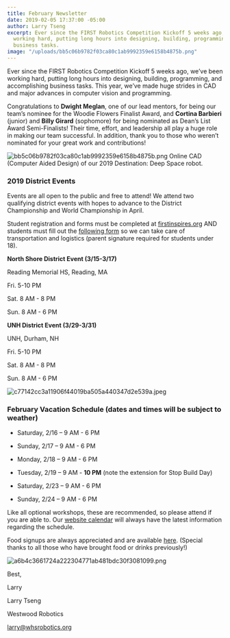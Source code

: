 ```yaml
---
title: February Newsletter
date: 2019-02-05 17:37:00 -05:00
author: Larry Tseng
excerpt: Ever since the FIRST Robotics Competition Kickoff 5 weeks ago, we’ve been
  working hard, putting long hours into designing, building, programming, and accomplishing
  business tasks.
image: "/uploads/bb5c06b9782f03ca80c1ab9992359e6158b4875b.png"
---
```


Ever since the FIRST Robotics Competition Kickoff 5 weeks ago, we’ve been working hard, putting long hours into designing, building, programming, and accomplishing business tasks. This year, we’ve made huge strides in CAD and major advances in computer vision and programming.

Congratulations to **Dwight Meglan**, one of our lead mentors, for being our team’s nominee for the Woodie Flowers Finalist Award, and **Cortina Barbieri** (junior) and **Billy Girard** (sophomore) for being nominated as Dean’s List Award Semi-Finalists! Their time, effort, and leadership all play a huge role in making our team successful. In addition, thank you to those who weren’t nominated for your great work and contributions!

![bb5c06b9782f03ca80c1ab9992359e6158b4875b.png](/uploads/bb5c06b9782f03ca80c1ab9992359e6158b4875b.png)
Online CAD (Computer Aided Design) of our 2019 Destination: Deep Space robot.

### 2019 District Events

Events are all open to the public and free to attend! We attend two qualifying district events with hopes to advance to the District Championship and World Championship in April.

Student registration and forms must be completed at [firstinspires.org](http://firstinspires.org) AND students must fill out the [following form](https://goo.gl/forms/9omMv8sp0xM5Bul22) so we can take care of transportation and logistics (parent signature required for students under 18).

**North Shore District Event (3/15-3/17)**

Reading Memorial HS, Reading, MA

Fri. 5-10 PM

Sat. 8 AM - 8 PM

Sun. 8 AM - 6 PM


**UNH District Event (3/29-3/31)**

UNH, Durham, NH

Fri. 5-10 PM

Sat. 8 AM - 8 PM

Sun. 8 AM - 6 PM

![c77142cc3a11906f44019ba505a440347d2e539a.jpeg](/uploads/c77142cc3a11906f44019ba505a440347d2e539a.jpeg)

### February Vacation Schedule (dates and times will be subject to weather)

* Saturday, 2/16 – 9 AM - 6 PM

* Sunday, 2/17 – 9 AM - 6 PM

* Monday, 2/18 – 9 AM - 6 PM

* Tuesday, 2/19 – 9 AM - **10 PM** (note the extension for Stop Build Day)

* Saturday, 2/23 – 9 AM - 6 PM

* Sunday, 2/24 – 9 AM - 6 PM

Like all optional workshops, these are recommended, so please attend if you are able to. Our [website calendar](https://dmanalytics2.com/click?u=https%3A%2F%2Fwhsrobotics.org%2F%23calendar&i=5&d=RxmbRUeRR4uSosOn9Ik4kA&e=larry%40whsrobotics.org&a=D2SFn8uNRRGm3pr1maGcSw) will always have the latest information regarding the schedule.

Food signups are always appreciated and are available [here](https://dmanalytics2.com/click?u=https%3A%2F%2Fwww.signupgenius.com%2Fgo%2F70a094ea8a723a1fe3-build&i=6&d=RxmbRUeRR4uSosOn9Ik4kA&e=larry%40whsrobotics.org&a=D2SFn8uNRRGm3pr1maGcSw). (Special thanks to all those who have brought food or drinks previously!)

![a6b4c3661724a222304771ab481bdc30f3081099.png](/uploads/a6b4c3661724a222304771ab481bdc30f3081099.png)

Best,

Larry

Larry Tseng


Westwood Robotics


[larry@whsrobotics.org](mailto:larry@whsrobotics.org)